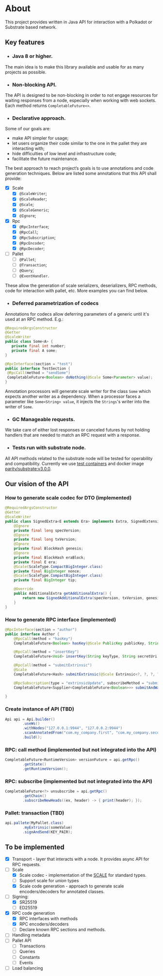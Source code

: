 # About
This project provides written in Java API for interaction with a Polkadot or Substrate based network.

## Key features
- ### Java 8 or higher.
The main idea is to make this library available and usable for as many projects as possible.

- ### Non-blocking API.

The API is designed to be non-blocking in order to not engage resources for waiting responses from a node, especially when working with web sockets.
Each method returns `CompletableFuture<>`.

- ### Declarative approach.
Some of our goals are:
- make API simpler for usage;
- let users organize their code similar to the one in the pallet they are interacting with;
- hide difficulties of low level and infrastructure code;
- facilitate the future maintenance.

The best approach to reach project’s goals is to use annotations and code generation techniques. Below are listed some annotations that this API shall provide:
- [x] Scale
    - [x] `@ScaleWriter`;
    - [x] `@ScaleReader`;
    - [x] `@Scale`;
    - [x] `@ScaleGeneric`;
    - [x] `@Ignore`;

- [x] Rpc
    - [x] `@RpcInterface`;
    - [x] `@RpcCall`;
    - [x] `@RpcSubscription`;
    - [x] `@RpcEncoder`;
    - [x] `@RpcDecoder`;

- [ ] Pallet
    - [ ] `@Pallet`;
    - [ ] `@Transaction`;
    - [ ] `@Query`;
    - [ ] `@EventHandler`.

These allow the generation of scale serializers, deserializers, RPC methods, code for interaction with pallet, etc.
More examples you can find below.

- ### Deferred parametrization of codecs
Annotations for codecs allow deferring parameters of a generic until it's used at an RPC method. E.g.:
 ```java
@RequiredArgsConstructor
@Getter
@ScaleWriter
public class Some<A> {
    private final int number;
    private final A some;
}

@RpcInterface(section = "test")
public interface TestSection {
  @RpcCall(method = "sendSome")
  CompletableFuture<Boolean> doNothing(@Scale Some<Parameter> value);
}
```
Annotation processors will generate scale writer for the class `Some` which expects another writer as a dependency.
When a processor faces a parameter like `Some<String> value`, it injects the `Strings`'s writer into the writer of `Some`.

- ### GC Manageable requests.
We take care of either lost responses or canceled futures by not holding handlers that are needed to match an RPC request with a response.

- ### Tests run with substrate node.
All API methods related to the substrate node will be tested for operability and compatibility.
Currently we use [test containers](https://www.testcontainers.org/) and docker image [parity/substrate:v3.0.0](https://hub.docker.com/layers/parity/substrate/v3.0.0/images/sha256-1aef07509d757c584320773c476dcb6077578bbf2f5e468ceb413dcf908897f1?context=explore).

## Our vision of the API
### How to generate scale codec for DTO (implemented)
```java
@RequiredArgsConstructor
@Getter
@ScaleWriter
public class SignedExtra<E extends Era> implements Extra, SignedExtension {
    @Ignore
    private final long specVersion;
    @Ignore
    private final long txVersion;
    @Ignore
    private final BlockHash genesis;
    @Ignore
    private final BlockHash eraBlock;
    private final E era;
    @Scale(ScaleType.CompactBigInteger.class)
    private final BigInteger nonce;
    @Scale(ScaleType.CompactBigInteger.class)
    private final BigInteger tip;

    @Override
    public AdditionalExtra getAdditionalExtra() {
        return new SignedAdditionalExtra(specVersion, txVersion, genesis, eraBlock);
    }
}
```

### How to generate RPC interface (implemented)
```java
@RpcInterface(section = "author")
public interface Author {
    @RpcCall(method = "hasKey")
    CompletableFuture<Boolean> hasKey(@Scale PublicKey publicKey, String keyType);

    @RpcCall(method = "insertKey")
    CompletableFuture<Void> insertKey(String keyType, String secretUri, @Scale PublicKey publicKey);

    @RpcCall(method = "submitExtrinsic")
    @Scale
    CompletableFuture<Hash> submitExtrinsic(@Scale Extrinsic<?, ?, ?, ?> extrinsic);

    @RpcSubscription(type = "extrinsicUpdate", subscribeMethod = "submitAndWatchExtrinsic", unsubscribeMethod = "unwatchExtrinsic")
    CompletableFuture<Supplier<CompletableFuture<Boolean>>> submitAndWatchExtrinsic(@Scale Extrinsic<?, ?, ?, ?> extrinsic,
                                                                                    BiConsumer<Exception, ExtrinsicStatus> callback);
}
```

### Create instance of API (TBD)
```java
Api api = Api.builder()
        .useWs()
        .withNodes("127.0.0.1:9944", "127.0.0.2:9944")
        .scanAnnotatedFrom("com.my_company.first", "com.my_company.second")
        .build();
```

### RPC: call method (implemented but not integrated into the API)
```java
CompletableFuture<RuntimeVersion> versionFuture = api.getRpc()
        .getState()
        .getRuntimeVersion();
```

### RPC: subscribe (implemented but not integrated into the API)
```java
CompletableFuture<?> unsubscribe = api.getRpc()
        .getChain()
        .subscribeNewHeads((ex, header) -> { print(header); });
```

### Pallet: transaction (TBD)
```java
api.pallete(MyPallet.class)
        .myExtrinsic(someValue)
        .signAndSend(KEY_PAIR);
```

## To be implemented
- [x] Transport - layer that interacts with a node. It provides async API for RPC requests.
- [ ] Scale
    - [x] Scale codec - implementation of the [SCALE](https://docs.substrate.io/v3/advanced/scale-codec/) for standard types.
    - [ ] Support scale for *union* types
    - [x] Scale code generation - approach to generate scale encoders/decoders for annotated classes.
- [ ] Signing:
    - [x] SR25519
    - [ ] ED25519
- [x] RPC code generation
    - [x] RPC interfaces with methods
    - [x] RPC encoders/decoders
    - [ ] Declare known RPC sections and methods.
- [ ] Handling metadata
- [ ] Pallet API
    - [ ] Transactions
    - [ ] Queries
    - [ ] Constants
    - [ ] Events
- [ ] Load balancing